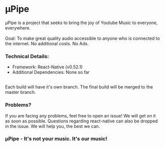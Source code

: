 # µPipe

µPipe is a project that seeks to bring the joy of Youtube Music to everyone, everywhere. 
<br />
<br />
Goal: To make great quality audio accessible to anyone who is connected to the internet. No additional costs. No Ads.
<br />
### Technical Details:
- Framework: React-Native (v0.52.1)
- Additional Dependencies: None so far
<br />
Each build will have it's own branch. The final build will be merged to the master branch.
<br />

### Problems?
If you are facing any problems, feel free to open an issue! We will get on it as soon as possible. Questions regarding react-native can also be dropped in the issue. We will help you, the best we can.

### µPipe - It's not your music. It's our music!
